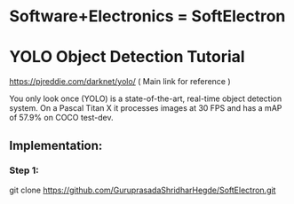 # Software+Electronics = SoftElectron
# YOLO Object Detection Tutorial
https://pjreddie.com/darknet/yolo/ ( Main link for reference )

You only look once (YOLO) is a state-of-the-art, real-time object detection system. On a Pascal Titan X it processes images at 30 FPS and has a mAP of 57.9% on COCO test-dev.

## Implementation:
### Step 1: 
git clone https://github.com/GuruprasadaShridharHegde/SoftElectron.git


